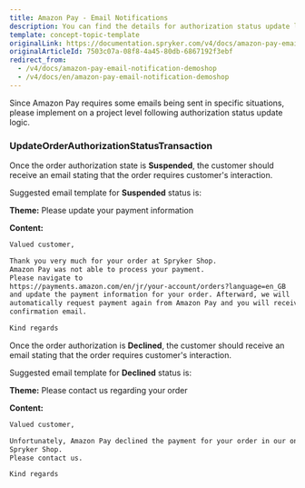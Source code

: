 ```yaml
---
title: Amazon Pay - Email Notifications
description: You can find the details for authorization status update logic in the Spryker Legacy Demoshop.
template: concept-topic-template
originalLink: https://documentation.spryker.com/v4/docs/amazon-pay-email-notification-demoshop
originalArticleId: 7503c07a-08f8-4a45-80db-6867192f3ebf
redirect_from:
  - /v4/docs/amazon-pay-email-notification-demoshop
  - /v4/docs/en/amazon-pay-email-notification-demoshop
---
```


Since Amazon Pay requires some emails being sent in specific situations, please implement on a project level following authorization status update logic.

### UpdateOrderAuthorizationStatusTransaction

Once the order authorization state is <b>Suspended</b>, the customer should receive an email stating that the order requires customer's interaction.

Suggested email template for <b>Suspended</b> status is:

<b>Theme:</b> Please update your payment information

<b>Content:</b>

```xml
Valued customer,

Thank you very much for your order at Spryker Shop.
Amazon Pay was not able to process your payment.
Please navigate to
https://payments.amazon.com/en/jr/your-account/orders?language=en_GB
and update the payment information for your order. Afterward, we will
automatically request payment again from Amazon Pay and you will receive a
confirmation email.

Kind regards
```

Once the order authorization is <b>Declined</b>, the customer should receive an email stating that the order requires customer's interaction.

Suggested email template for <b>Declined</b> status is:

<b>Theme:</b> Please contact us regarding your order

<b>Content:</b>

```xml
Valued customer,

Unfortunately, Amazon Pay declined the payment for your order in our online
Spryker Shop.
Please contact us.

Kind regards
```
